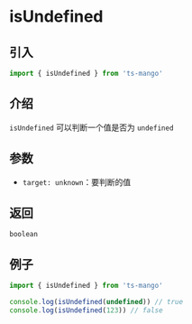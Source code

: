 # isUndefined

## 引入

```ts
import { isUndefined } from 'ts-mango'
```

## 介绍

`isUndefined` 可以判断一个值是否为 `undefined`

## 参数

- `target: unknown`：要判断的值

## 返回

`boolean`

## 例子

```ts
import { isUndefined } from 'ts-mango'

console.log(isUndefined(undefined)) // true
console.log(isUndefined(123)) // false
```
